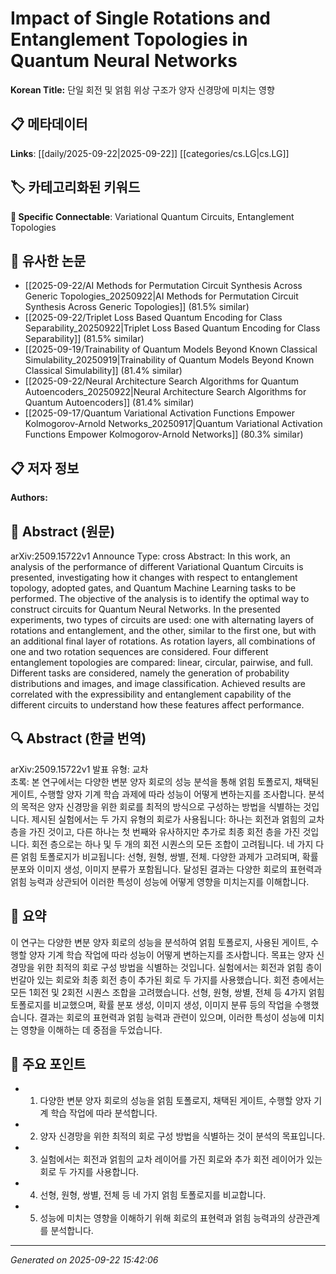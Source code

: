 # Impact of Single Rotations and Entanglement Topologies in Quantum Neural Networks

**Korean Title:** 단일 회전 및 얽힘 위상 구조가 양자 신경망에 미치는 영향

## 📋 메타데이터

**Links**: [[daily/2025-09-22|2025-09-22]] [[categories/cs.LG|cs.LG]]

## 🏷️ 카테고리화된 키워드
**🔗 Specific Connectable**: Variational Quantum Circuits, Entanglement Topologies

## 🔗 유사한 논문
- [[2025-09-22/AI Methods for Permutation Circuit Synthesis Across Generic Topologies_20250922|AI Methods for Permutation Circuit Synthesis Across Generic Topologies]] (81.5% similar)
- [[2025-09-22/Triplet Loss Based Quantum Encoding for Class Separability_20250922|Triplet Loss Based Quantum Encoding for Class Separability]] (81.5% similar)
- [[2025-09-19/Trainability of Quantum Models Beyond Known Classical Simulability_20250919|Trainability of Quantum Models Beyond Known Classical Simulability]] (81.4% similar)
- [[2025-09-22/Neural Architecture Search Algorithms for Quantum Autoencoders_20250922|Neural Architecture Search Algorithms for Quantum Autoencoders]] (81.4% similar)
- [[2025-09-17/Quantum Variational Activation Functions Empower Kolmogorov-Arnold Networks_20250917|Quantum Variational Activation Functions Empower Kolmogorov-Arnold Networks]] (80.3% similar)

## 📋 저자 정보

**Authors:** 

## 📄 Abstract (원문)

arXiv:2509.15722v1 Announce Type: cross 
Abstract: In this work, an analysis of the performance of different Variational Quantum Circuits is presented, investigating how it changes with respect to entanglement topology, adopted gates, and Quantum Machine Learning tasks to be performed. The objective of the analysis is to identify the optimal way to construct circuits for Quantum Neural Networks. In the presented experiments, two types of circuits are used: one with alternating layers of rotations and entanglement, and the other, similar to the first one, but with an additional final layer of rotations. As rotation layers, all combinations of one and two rotation sequences are considered. Four different entanglement topologies are compared: linear, circular, pairwise, and full. Different tasks are considered, namely the generation of probability distributions and images, and image classification. Achieved results are correlated with the expressibility and entanglement capability of the different circuits to understand how these features affect performance.

## 🔍 Abstract (한글 번역)

arXiv:2509.15722v1 발표 유형: 교차  
초록: 본 연구에서는 다양한 변분 양자 회로의 성능 분석을 통해 얽힘 토폴로지, 채택된 게이트, 수행할 양자 기계 학습 과제에 따라 성능이 어떻게 변하는지를 조사합니다. 분석의 목적은 양자 신경망을 위한 회로를 최적의 방식으로 구성하는 방법을 식별하는 것입니다. 제시된 실험에서는 두 가지 유형의 회로가 사용됩니다: 하나는 회전과 얽힘의 교차 층을 가진 것이고, 다른 하나는 첫 번째와 유사하지만 추가로 최종 회전 층을 가진 것입니다. 회전 층으로는 하나 및 두 개의 회전 시퀀스의 모든 조합이 고려됩니다. 네 가지 다른 얽힘 토폴로지가 비교됩니다: 선형, 원형, 쌍별, 전체. 다양한 과제가 고려되며, 확률 분포와 이미지 생성, 이미지 분류가 포함됩니다. 달성된 결과는 다양한 회로의 표현력과 얽힘 능력과 상관되어 이러한 특성이 성능에 어떻게 영향을 미치는지를 이해합니다.

## 📝 요약

이 연구는 다양한 변분 양자 회로의 성능을 분석하여 얽힘 토폴로지, 사용된 게이트, 수행할 양자 기계 학습 작업에 따라 성능이 어떻게 변하는지를 조사합니다. 목표는 양자 신경망을 위한 최적의 회로 구성 방법을 식별하는 것입니다. 실험에서는 회전과 얽힘 층이 번갈아 있는 회로와 최종 회전 층이 추가된 회로 두 가지를 사용했습니다. 회전 층에서는 모든 1회전 및 2회전 시퀀스 조합을 고려했습니다. 선형, 원형, 쌍별, 전체 등 4가지 얽힘 토폴로지를 비교했으며, 확률 분포 생성, 이미지 생성, 이미지 분류 등의 작업을 수행했습니다. 결과는 회로의 표현력과 얽힘 능력과 관련이 있으며, 이러한 특성이 성능에 미치는 영향을 이해하는 데 중점을 두었습니다.

## 🎯 주요 포인트

- 1. 다양한 변분 양자 회로의 성능을 얽힘 토폴로지, 채택된 게이트, 수행할 양자 기계 학습 작업에 따라 분석합니다.

- 2. 양자 신경망을 위한 최적의 회로 구성 방법을 식별하는 것이 분석의 목표입니다.

- 3. 실험에서는 회전과 얽힘의 교차 레이어를 가진 회로와 추가 회전 레이어가 있는 회로 두 가지를 사용합니다.

- 4. 선형, 원형, 쌍별, 전체 등 네 가지 얽힘 토폴로지를 비교합니다.

- 5. 성능에 미치는 영향을 이해하기 위해 회로의 표현력과 얽힘 능력과의 상관관계를 분석합니다.

---

*Generated on 2025-09-22 15:42:06*